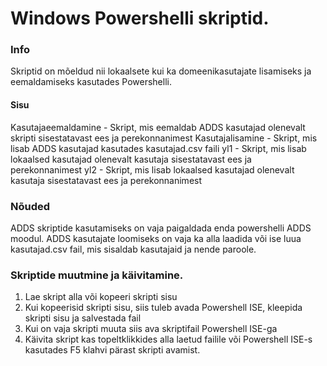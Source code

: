 # Windows Powershelli skriptid.

### Info
Skriptid on mõeldud nii lokaalsete kui ka domeenikasutajate lisamiseks ja eemaldamiseks kasutades Powershelli.

#### Sisu
Kasutajaeemaldamine - Skript, mis eemaldab ADDS kasutajad olenevalt skripti sisestatavast ees ja perekonnanimest
Kasutajalisamine - Skript, mis lisab ADDS kasutajad kasutades kasutajad.csv faili
yl1 - Skript, mis lisab lokaalsed kasutajad olenevalt kasutaja sisestatavast ees ja perekonnanimest
yl2 - Skript, mis lisab lokaalsed kasutajad olenevalt kasutaja sisestatavast ees ja perekonnanimest


### Nõuded
ADDS skriptide kasutamiseks on vaja paigaldada enda powershelli ADDS moodul. ADDS kasutajate loomiseks on vaja ka alla laadida või ise luua kasutajad.csv fail, mis sisaldab
kasutajaid ja nende paroole.

### Skriptide muutmine ja käivitamine.
1. Lae skript alla või kopeeri skripti sisu
2. Kui kopeerisid skripti sisu, siis tuleb avada Powershell ISE, kleepida skripti sisu ja salvestada fail
3. Kui on vaja skripti muuta siis ava skriptifail Powershell ISE-ga
4. Käivita skript kas topeltklikkides alla laetud failile või Powershell ISE-s kasutades F5 klahvi pärast skripti avamist.
